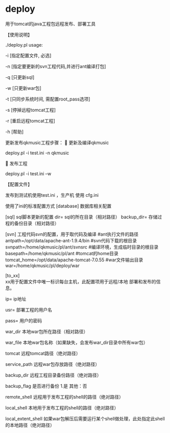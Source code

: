 deploy
======

用于tomcat的java工程包远程发布、部署工具

【使用说明】

./deploy.pl usage:

-i   [指定配置文件, 必选]

-n   [指定要更新的svn工程代码,并进行ant编译打包]

-q   [只更新sql]

-w   [只更新war包]

-t   [只同步系统时间, 需配置root_pass选项]

-s   [停掉远程tomcat工程]

-r   [重启远程tomcat工程]

-h   [帮助]


更新发布qkmusic工程步骤：
     更新及编译qkmusic

deploy.pl -i test.ini -n qkmusic

     发布工程

deploy.pl -i test.ini –w




【配置文件】

发布到测试机使用test.ini ，生产机 使用 cfg.ini

使用了ini的标准配置方式
[database]  数据库相关配置

[sql]       sql脚本更新的配置
dir=        sql的所在目录（相对路径）
backup_dir= 存储过程的备份目录（相对路径）

[svn]       工程代码svn的配置，用于取代码及编译
#ant执行文件的路径
antpath=/opt/data/apache-ant-1.9.4/bin
#svn代码下载的根目录
svnpath=/home/qkmusic/pl/ant/svnsrc
#编译环境，生成临时目录的根目录
basepath=/home/qkmusic/pl/ant
#tomcat的home目录
tomcat_home=/opt/data/apache-tomcat-7.0.55
#war文件输出目录
war=/home/qkmusic/pl/deploy/war

[to_xx]      
xx用于配置文件中唯一标识每台主机，此配置项用于远程/本地 部署和发布的信息。

ip=                   ip地址 

usr=                  部署工程的用户名

pass=                 用户的密码

war_dir               本地war包所在路径（相对路径）

war_file              本地war包名称（如果缺失，会发布war_dir目录中所有war包）

tomcat                远程tomcat路径（绝对路径）


service_path          远程war包存放路径（绝对路径）

backup_dir            远程工程目录备份路径（绝对路径）

backup_flag           是否进行备份 1.是 其他：否

remote_shell          远程用于发布工程的shell的路径（绝对路径）

local_shell           本地用于发布工程的shell的路径（绝对路径）

local_extent_shell    如果war包解压后需要运行某个shell做处理，此处指定此shell的本地路径（绝对路径）

